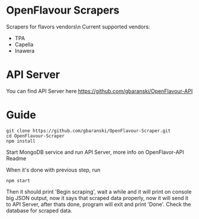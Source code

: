 # OpenFlavour Scrapers
Scrapers for flavors vendors\n
Current supported vendors: 
- TPA
- Capella
- Inawera

# API Server
You can find API Server here https://github.com/gbaranski/OpenFlavour-API

# Guide
```
git clone https://github.com/gbaranski/OpenFlavour-Scraper.git
cd OpenFlavour-Scraper
npm install
```
Start MongoDB service and run API Server, more info on OpenFlavor-API Readme

When it's done with previous step, run
```
npm start
```
Then it should print 'Begin scraping', wait a while and it will print on console big JSON output, now it says that scraped data properly, now it will send it to API Server, after thats done, program will exit and print 'Done'.
Check the database for scraped data.
